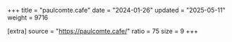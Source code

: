 +++
title = "paulcomte.cafe"
date = "2024-01-26"
updated = "2025-05-11"
weight = 9716

[extra]
source = "https://paulcomte.cafe/"
ratio = 75
size = 9
+++
